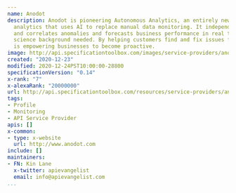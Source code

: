 ```yaml
---
name: Anodot
description: Anodot is pioneering Autonomous Analytics, an entirely new approach to
  analytics that uses AI to replace manual data monitoring. It independently detects
  and correlates anomalies and forecasts business performance in real time. No data
  science background needed. By helping customers find and fix issues faster, Anodot
  is empowering businesses to become proactive.
image: http://api.specificationtoolbox.com/images/service-providers/anodot.jpg
created: "2020-12-23"
modified: 2020-12-24PST10:00:00-28800
specificationVersion: "0.14"
x-rank: "7"
x-alexaRank: "20000000"
url: http://api.specificationtoolbox.com/resources/service-providers/anodot/
tags:
- Profile
- Monitoring
- API Service Provider
apis: []
x-common:
- type: x-website
  url: http://www.anodot.com
include: []
maintainers:
- FN: Kin Lane
  x-twitter: apievangelist
  email: info@apievangelist.com
...
```

